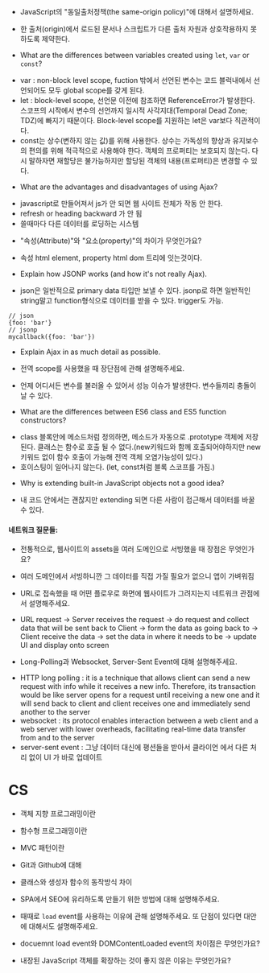 

* JavaScript의 "동일출처정책(the same-origin policy)"에 대해서 설명하세요.
- 한 출처(origin)에서 로드된 문서나 스크립트가 다른 출처 자원과 상호작용하지 못하도록 제약한다.

* What are the differences between variables created using `let`, `var` or `const`?
- var : non-block level scope, fuction 밖에서 선언된 변수는 코드 블럭내에서 선언되어도 모두 global scope를 갖게 된다.
- let : block-level scope, 선언문 이전에 참조하면 ReferenceError가 발생한다. 스코프의 시작에서 변수의 선언까지 일시적 사각지대(Temporal Dead Zone; TDZ)에 빠지기 때문이다. Block-level scope를 지원하는 let은 var보다 직관적이다.
- const는 상수(변하지 않는 값)를 위해 사용한다. 상수는 가독성의 향상과 유지보수의 편의를 위해 적극적으로 사용해야 한다. 객체의 프로퍼티는 보호되지 않는다. 다시 말하자면 재할당은 불가능하지만 할당된 객체의 내용(프로퍼티)은 변경할 수 있다.

* What are the advantages and disadvantages of using Ajax?
- javascript로 만들어져서 js가 안 되면 웹 사이트 전체가 작동 안 한다.
- refresh or heading backward 가 안 됨
- 쓸때마다 다른 데이터를 로딩하는 시스템

* "속성(Attribute)"와 "요소(property)"의 차이가 무엇인가요?
- 속성 html element, property html dom 트리에 잇는것이다.

* Explain how JSONP works (and how it's not really Ajax).
- json은 일반적으로 primary data 타입만 보낼 수 있다. jsonp로 하면 일반적인 string말고 function형식으로 데이터를 받을 수 있다. trigger도 가능.
```
// json
{foo: 'bar'}
// jsonp
mycallback({foo: 'bar'})
```
* Explain Ajax in as much detail as possible.

* 전역 scope를 사용했을 때 장단점에 관해 설명해주세요.
- 언제 어디서든 변수를 불러올 수 있어서 성능 이슈가 발생한다. 변수들끼리 충돌이 날 수 있다.

* What are the differences between ES6 class and ES5 function constructors?
- class 블록안에 메소드처럼 정의하면, 메소드가 자동으로 .prototype 객체에 저장된다. 클래스는 함수로 호출 될 수 없다.(new키워드와 함께 호출되어야하지만 new키워드 없이 함수 호출이 가능해 전역 객체 오염가능성이 있다.)
- 호이스팅이 일어나지 않는다. (let, const처럼 블록 스코프를 가짐.)

* Why is extending built-in JavaScript objects not a good idea?
- 내 코드 안에서는 괜찮지만 extending 되면 다른 사람이 접근해서 데이터를 바꿀 수 있다. 

#### 네트워크 질문들:

* 전통적으로, 웹사이트의 assets을 여러 도메인으로 서빙했을 때 장점은 무엇인가요?
- 여러 도메인에서 서빙하니깐 그 데이터를 직접 가질 필요가 없으니 앱이 가벼워짐

* URL로 접속했을 때 어떤 플로우로 화면에 웹사이트가 그려지는지 네트워크 관점에서 설명해주세요.
- URL request -> Server receives the request -> do request and collect data that will be sent back to Client -> form the data as going back to -> Client receive the data -> set the data in where it needs to be -> update UI and display onto screen

* Long-Polling과 Websocket, Server-Sent Event에 대해 설명해주세요.
- HTTP long polling : it is a technique that allows client can send a new request with info while it receives a new info. Therefore, its transaction would be like server opens for a request until receiving a new one and it will send back to client and client receives one and immediately send another to the server
- websocket : its protocol enables interaction between a web client and a web server with lower overheads, facilitating real-time data transfer from and to the server
- server-sent event : 그냥 데이터 대신에 평션들을 받아서 클라이언 에서 다른 처리 없이 UI 가 바로 업데이트

# CS
* 객체 지향 프로그래밍이란
* 함수형 프로그래밍이란
* MVC 패턴이란
* Git과 Github에 대해
* 클래스와 생성자 함수의 동작방식 차이
* SPA에서 SEO에 유리하도록 만들기 위한 방법에 대해 설명해주세요.

* 때때로 `load` event를 사용하는 이유에 관해 설명해주세요. 또 단점이 있다면 대안에 대해서도 설명해주세요.

* docuemnt load event와 DOMContentLoaded event의 차이점은 무엇인가요?

* 내장된 JavaScript 객체를 확장하는 것이 좋지 않은 이유는 무엇인가요?

